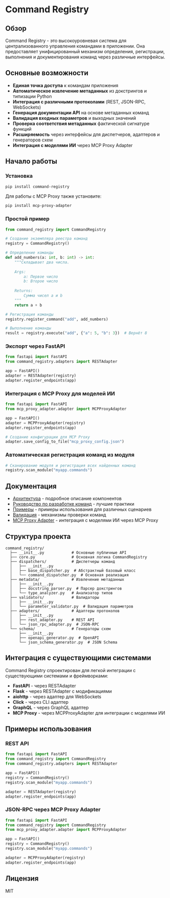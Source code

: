 # Command Registry

## Обзор

Command Registry - это высокоуровневая система для централизованного управления командами в приложении. Она предоставляет унифицированный механизм определения, регистрации, выполнения и документирования команд через различные интерфейсы.

## Основные возможности

- **Единая точка доступа** к командам приложения
- **Автоматическое извлечение метаданных** из докстрингов и типизации Python
- **Интеграция с различными протоколами** (REST, JSON-RPC, WebSockets)
- **Генерация документации API** на основе метаданных команд
- **Валидация входных параметров** и выходных значений
- **Проверка соответствия метаданных** фактической сигнатуре функций
- **Расширяемость** через интерфейсы для диспетчеров, адаптеров и генераторов схем
- **Интеграция с моделями ИИ** через MCP Proxy Adapter

## Начало работы

### Установка

```bash
pip install command-registry
```

Для работы с MCP Proxy также установите:

```bash
pip install mcp-proxy-adapter
```

### Простой пример

```python
from command_registry import CommandRegistry

# Создание экземпляра реестра команд
registry = CommandRegistry()

# Определение команды
def add_numbers(a: int, b: int) -> int:
    """Складывает два числа.
    
    Args:
        a: Первое число
        b: Второе число
        
    Returns:
        Сумма чисел a и b
    """
    return a + b

# Регистрация команды
registry.register_command("add", add_numbers)

# Выполнение команды
result = registry.execute("add", {"a": 5, "b": 3})  # Вернёт 8
```

### Экспорт через FastAPI

```python
from fastapi import FastAPI
from command_registry.adapters import RESTAdapter

app = FastAPI()
adapter = RESTAdapter(registry)
adapter.register_endpoints(app)
```

### Интеграция с MCP Proxy для моделей ИИ

```python
from fastapi import FastAPI
from mcp_proxy_adapter.adapter import MCPProxyAdapter

app = FastAPI()
adapter = MCPProxyAdapter(registry)
adapter.register_endpoints(app)

# Создание конфигурации для MCP Proxy
adapter.save_config_to_file("mcp_proxy_config.json")
```

### Автоматическая регистрация команд из модуля

```python
# Сканирование модуля и регистрация всех найденных команд
registry.scan_module("myapp.commands")
```

## Документация

- [Архитектура](architecture.md) - подробное описание компонентов
- [Руководство по разработке команд](command_development.md) - лучшие практики
- [Примеры](examples.md) - примеры использования для различных сценариев
- [Валидация](validation.md) - механизмы проверки команд
- [MCP Proxy Adapter](mcp_proxy_adapter.md) - интеграция с моделями ИИ через MCP Proxy

## Структура проекта

```
command_registry/
  ├── __init__.py            # Основные публичные API
  ├── core.py                # Основная логика CommandRegistry
  ├── dispatchers/           # Диспетчеры команд
  │   ├── __init__.py
  │   ├── base_dispatcher.py  # Абстрактный базовый класс
  │   └── command_dispatcher.py  # Основная реализация
  ├── metadata/              # Извлечение метаданных
  │   ├── __init__.py
  │   ├── docstring_parser.py  # Парсер докстрингов
  │   └── type_analyzer.py   # Анализатор типов
  ├── validators/            # Валидаторы
  │   ├── __init__.py
  │   └── parameter_validator.py  # Валидация параметров
  ├── adapters/              # Адаптеры протоколов
  │   ├── __init__.py
  │   ├── rest_adapter.py    # REST API
  │   └── json_rpc_adapter.py  # JSON-RPC
  └── schema/                # Генераторы схем
      ├── __init__.py
      ├── openapi_generator.py  # OpenAPI
      └── json_schema_generator.py  # JSON Schema
```

## Интеграция с существующими системами

Command Registry спроектирован для легкой интеграции с существующими системами и фреймворками:

- **FastAPI** - через RESTAdapter
- **Flask** - через RESTAdapter с модификациями
- **aiohttp** - через адаптер для WebSockets
- **Click** - через CLI адаптер
- **GraphQL** - через GraphQL адаптер
- **MCP Proxy** - через MCPProxyAdapter для интеграции с моделями ИИ

## Примеры использования

### REST API

```python
from fastapi import FastAPI
from command_registry import CommandRegistry
from command_registry.adapters import RESTAdapter

app = FastAPI()
registry = CommandRegistry()
registry.scan_module("myapp.commands")

adapter = RESTAdapter(registry)
adapter.register_endpoints(app)
```

### JSON-RPC через MCP Proxy Adapter

```python
from fastapi import FastAPI
from command_registry import CommandRegistry
from mcp_proxy_adapter.adapter import MCPProxyAdapter

app = FastAPI()
registry = CommandRegistry()
registry.scan_module("myapp.commands")

adapter = MCPProxyAdapter(registry)
adapter.register_endpoints(app)
```

## Лицензия

MIT 